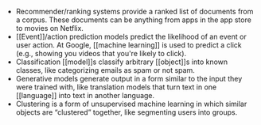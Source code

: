 - Recommender/ranking systems provide a ranked list of documents from a corpus. These documents can be anything from apps in the app store to movies on Netflix.
- [[Event]]/action prediction models predict the likelihood of an event or user action. At Google, [[machine learning]] is used to predict a click (e.g., showing you videos that you're likely to click).
- Classification [[model]]s classify arbitrary [[object]]s into known classes, like categorizing emails as spam or not spam.
- Generative models generate output in a form similar to the input they were trained with, like translation models that turn text in one [[language]] into text in another language.
- Clustering is a form of unsupervised machine learning in which similar objects are “clustered” together, like segmenting users into groups.